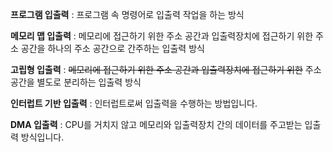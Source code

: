 **프로그램 입출력** : 프로그램 속 명령어로 입출력 작업을 하는 방식

**메모리 맵 입출력** : 메모리에 접근하기 위한 주소 공간과 입출력장치에 접근하기 위한 주소 공간을 하나의 주소 공간으로 간주하는 입출력 방식

**고립형 입출력** : ~~메모리에 접근하기 위한 주소 공간과 입출력장치에 접근하기 위한~~ 주소 공간을 별도로 분리하는 입출력 방식

**인터럽트 기반 입출력** : 인터럽트로써 입출력을 수행하는 방법입니다.

**DMA 입출력** : CPU를 거치지 않고 메모리와 입출력장치 간의 데이터를 주고받는 입출력 방식입니다. 